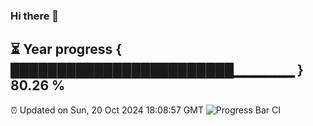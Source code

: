 ### Hi there 👋
⏳ Year progress { ████████████████████████▁▁▁▁▁▁ } 80.26 %
---
⏰ Updated on Sun, 20 Oct 2024 18:08:57 GMT
![Progress Bar CI](https://github.com/Moyi321/Moyi321/workflows/Progress%20Bar%20CI/badge.svg)
